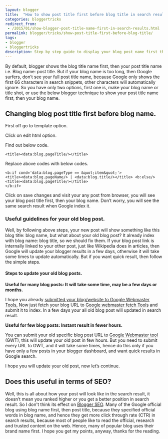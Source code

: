```yaml
---
layout: blogger
title:  "How to show post title first before blog title in search results?"
categories: bloggertricks
redirect_from:
 - /2015/01/show-blogger-post-title-name-first-in-search-results.html
permalink: blogger/tricks/show-post-title-first-before-blog-title/
tags: 
- blogger
- bloggertricks
description: Step by step guide to display your blog post name first then blog name in search results.
---
```


By default, blogger shows the blog title name first, then your post title name i.e. Blog name: post title. But if your blog name is too long, then Google surfers, don’t see your full post title name, because Google only shows the first 66 characters in search snippets, other characters will automatically ignore. So you have only two options, first one is, make your blog name or title shot, or use the below blogger technique to show your post title name first, then your blog name.

## Changing blog post title first before blog name. ##

First off go to template option.

Click on edit html option.

Find out below code.


    <title><data:blog.pageTitle/></title>

Replace above codes with below codes.

    <b:if cond='data:blog.pageType == &quot;item&quot;'>
    <title><data:blog.pageName/> | <data:blog.title/></title> <b:else/>
    <title><data:blog.pageTitle/></title>
    </b:if>

Click on save changes and visit your any post from browser, you will see your blog post title first, then your blog name. Don’t worry, you will see the same search result when Google index it.

### Useful guidelines for your old blog post. ###
Well, by following above steps, your new post will show something like this blog title: blog name, but what about your old blog post? It already index with blog name: blog title, so we should fix them. If your blog post link is internally linked to your other post, just like Wikipedia does in articles, then Google will update your blogger results in a few days, otherwise it will take some times to update automatically. But if you want quick result, then follow the simple steps.

#### Steps to update your old blog posts. ####

**Useful for many blog posts: It will take some time, may be a few days or months.**

I hope you already <a href="/webmaster/guides/add-website-to-google-webmaster-tools/">submitted your blog/website to Google Webmaster Tools</a>, Now just fetch your blog URL to <a href="https://www.google.com/webmasters/tools/googlebot-fetch" rel="nofollow" target="_blank">Google webmaster fetch Tools</a> and submit it to index. In a few days your all old blog post will updated in search result.

**Useful for few blog posts: Instant result in fewer hours.**

You can submit your old specific blog post URL to <a href="https://www.google.com/webmasters/tools/submit-url" rel="nofollow" target="_blank">Google Webmaster tool</a> (GWT), this will update your old post in few hours. But you need to submit every URL to GWT, and it will take some times, hence do this only if you have only a few posts in your blogger dashboard, and want quick results in Google search.

I hope you will update your old post, now let’s continue.

## Does this useful in terms of SEO? ##

Well, this is all about how your post will look like in the search result, it doesn’t mean you ranked higher or you get a better position in search result. So I don't think its effect on [Blogger SEO](/blogger/seo/ "Blogger SEO"). Many of the Google official blog using blog name first, then post title, because they specified official words in blog name, and hence they get more click through rate (CTR) in search results, because most of people like to read the official, research and trusted content on the web. Hence, many of popular blog uses their brand name first. I hope you get my points, anyway, thanks for the reading.
